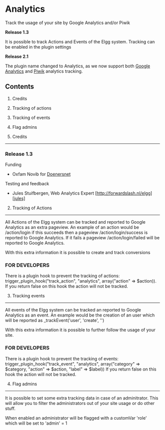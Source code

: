 Analytics
=========
Track the usage of your site by Google Analytics and/or Piwik

**Release 1.3**

It is possible to track Actions and Events of the Elgg system.
Tracking can be enabled in the plugin settings

**Release 2.1**

The plugin name changed to Analytics, as we now support both [Google Analytics][google] and [Piwik][piwik] analytics tracking.

Contents
--------

1. Credits
2. Tracking of actions
3. Tracking of events
4. Flag admins


1. Credits
----------
### Release 1.3

Funding
- Oxfam Novib for [Doenersnet][doenersnet]

Testing and feedback
- Jules Stuifbergen, Web Analytics Expert [http://forwardslash.nl/elgg][jules]

2. Tracking of Actions
----------------------
All Actions of the Elgg system can be tracked and reported to Google Analytics as an extra pageview.
An example of an action would be /action/login if this succeeds then a pageview /action/login/success is reported to Google Analytics.
If it fails a pageview /action/login/failed will be reported to Google Analytics.

With this extra information it is possible to create and track conversions

### FOR DEVELOPERS
There is a plugin hook to prevent the tracking of actions: trigger_plugin_hook("track_action", "analytics", array("action" => $action)).
If you return false on this hook the action will not be tracked.

3. Tracking events
------------------
All events of the Elgg system can be tracked an reported to Google Analytics as an event.
An example would be the creation of an user which will be reported as _trackEvent('user', 'create', '<name>')

With this extra information it is possible to further follow the usage of your site.

### FOR DEVELOPERS
There is a plugin hook to prevent the tracking of events: trigger_plugin_hook("track_event", "analytics", array("category" => $category, "action" => $action, "label" => $label))
If you return false on this hook the action will not be tracked.

4. Flag admins
--------------
It is possible to set some extra tracking data in case of an adminitrator. This will allow you to filter the administrators out of your site usage or do other stuff.

When enabled an administrator will be flagged with a customVar 'role' which will be set to 'admin' = 1

[google]: http://www.google.com/analytics/
[piwik]: http://piwik.org/
[doenersnet]: http://www.doenersnet.nl/
[jules]: http://forwardslash.nl/elgg
